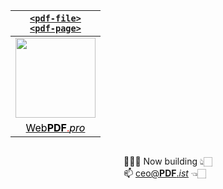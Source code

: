 <main style=display:grid;place-items:center>

| [`<pdf-file>`<br>`<pdf-page>`](//WebPDF.pro) |
| :-: |
| [<img src="https://webpdf.pro/.svg" width="128">](//WebPDF.pro) |
| [<span style=color:ButtonText>Web**PDF**<span style=color:#ff2116>.</span>*pro*</span>](//WebPDF.pro) |

🧑🏻‍💻 Now building 👆🏻<br>
📫 [ceo@**PDF**.*ist*](mailto:ceo@PDF.ist) 👈🏻

</main>